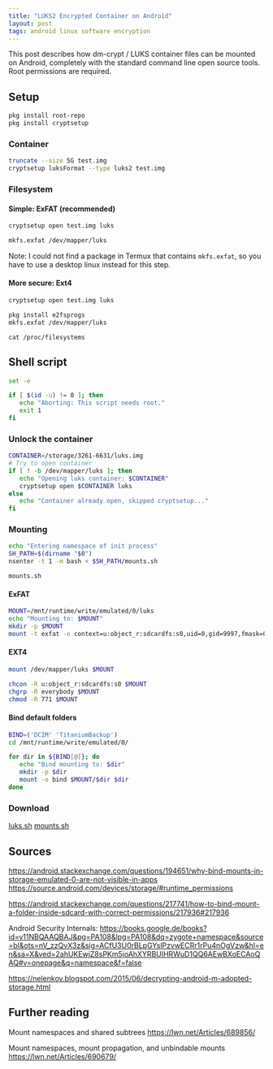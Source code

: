 ```yaml
---
title: "LUKS2 Encrypted Container on Android"
layout: post
tags: android linux software encryption
---
```

This post describes how dm-crypt / LUKS container files can be mounted on Android, completely with the standard command line open source tools. Root permissions are required.


## Setup
```sh
pkg install root-repo
pkg install cryptsetup
```

### Container
```sh
truncate --size 5G test.img
cryptsetup luksFormat --type luks2 test.img
```

### Filesystem
#### Simple: ExFAT (recommended)
```sh
cryptsetup open test.img luks

mkfs.exfat /dev/mapper/luks
```
Note: I could not find a package in Termux that contains `mkfs.exfat`, so you have to use a desktop linux instead for this step.

#### More secure: Ext4
```sh
cryptsetup open test.img luks

pkg install e2fsprogs
mkfs.exfat /dev/mapper/luks
```

`cat /proc/filesystems`

## Shell script
```sh
set -e

if [ $(id -u) != 0 ]; then
   echo "Aborting: This script needs root."
   exit 1
fi
```

### Unlock the container
```sh
CONTAINER=/storage/3261-6631/luks.img
# Try to open container
if [ ! -b /dev/mapper/luks ]; then
   echo "Opening luks container: $CONTAINER"
   cryptsetup open $CONTAINER luks
else
   echo "Container already open, skipped cryptsetup..."
fi
```

### Mounting

```sh
echo "Entering namespace of init process"
SH_PATH=$(dirname "$0")
nsenter -t 1 -m bash < $SH_PATH/mounts.sh
```
`mounts.sh`
#### ExFAT
```sh
MOUNT=/mnt/runtime/write/emulated/0/luks
echo "Mounting to: $MOUNT"
mkdir -p $MOUNT
mount -t exfat -o context=u:object_r:sdcardfs:s0,uid=0,gid=9997,fmask=0117,dmask=0006 /dev/mapper/luks $MOUNT
```

#### EXT4
```sh
mount /dev/mapper/luks $MOUNT

chcon -R u:object_r:sdcardfs:s0 $MOUNT
chgrp -R everybody $MOUNT
chmod -R 771 $MOUNT
```



#### Bind default folders
```sh
BIND=('DCIM' 'TitaniumBackup')
cd /mnt/runtime/write/emulated/0/

for dir in ${BIND[@]}; do
   echo "Bind mounting to: $dir"
   mkdir -p $dir
   mount -o bind $MOUNT/$dir $dir
done
```

### Download
[luks.sh](/assets/android-luks/luks.sh)
[mounts.sh](/assets/android-luks/mounts.sh)

## Sources
<https://android.stackexchange.com/questions/194651/why-bind-mounts-in-storage-emulated-0-are-not-visible-in-apps>
<https://source.android.com/devices/storage/#runtime_permissions>

<https://android.stackexchange.com/questions/217741/how-to-bind-mount-a-folder-inside-sdcard-with-correct-permissions/217936#217936>

Android Security Internals:
<https://books.google.de/books?id=y11NBQAAQBAJ&pg=PA108&lpg=PA108&dq=zygote+namespace&source=bl&ots=nV_zzQvX3z&sig=ACfU3U0rBLpGYslPzvwECRr1rPu4nOgVzw&hl=en&sa=X&ved=2ahUKEwjZ8sPKm5joAhXYRBUIHRWuD1QQ6AEwBXoECAoQAQ#v=onepage&q=namespace&f=false>

<https://nelenkov.blogspot.com/2015/06/decrypting-android-m-adopted-storage.html>

## Further reading
Mount namespaces and shared subtrees
<https://lwn.net/Articles/689856/>

Mount namespaces, mount propagation, and unbindable mounts
<https://lwn.net/Articles/690679/>